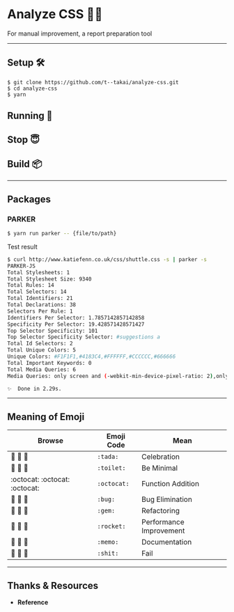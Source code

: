 # Analyze CSS 🔎📄
For manual improvement, a report preparation tool

***

## Setup 🛠

```
$ git clone https://github.com/t--takai/analyze-css.git
$ cd analyze-css
$ yarn
```

## Running 🚀

## Stop 😇

## Build 📦

***

## Packages

### PARKER

```bash
$ yarn run parker -- {file/to/path}
```

Test result

```bash
$ curl http://www.katiefenn.co.uk/css/shuttle.css -s | parker -s
PARKER-JS
Total Stylesheets: 1
Total Stylesheet Size: 9340
Total Rules: 14
Total Selectors: 14
Total Identifiers: 21
Total Declarations: 38
Selectors Per Rule: 1
Identifiers Per Selector: 1.7857142857142858
Specificity Per Selector: 19.428571428571427
Top Selector Specificity: 101
Top Selector Specificity Selector: #suggestions a
Total Id Selectors: 2
Total Unique Colors: 5
Unique Colors: #F1F1F1,#4183C4,#FFFFFF,#CCCCCC,#666666
Total Important Keywords: 0
Total Media Queries: 6
Media Queries: only screen and (-webkit-min-device-pixel-ratio: 2),only screen and ( min--moz-device-pixel-ratio: 2),only screen and ( -o-min-device-pixel-ratio: 2/1),only screen and ( min-device-pixel-ratio: 2),only screen and ( min-resolution: 192dpi),only screen and ( min-resolution: 2dppx)

✨  Done in 2.29s.
```

***

## Meaning of Emoji

| Browse                        | Emoji Code  | Mean                    |
| ----------------------------- | ----------- | ----------------------- |
| :tada: :tada: :tada:          | `:tada:`    | Celebration             |
| :toilet: :toilet: :toilet:    | `:toilet:`  | Be Minimal              |
| :octocat: :octocat: :octocat: | `:octocat:` | Function Addition       |
| :bug: :bug: :bug:             | `:bug:`     | Bug Elimination         |
| :gem: :gem: :gem:             | `:gem:`     | Refactoring             |
| :rocket: :rocket: :rocket:    | `:rocket:`  | Performance Improvement |
| :memo: :memo: :memo:          | `:memo:`    | Documentation           |
| :shit: :shit: :shit:          | `:shit:`    | Fail                    |

***

## Thanks & Resources

* **Reference**

